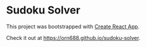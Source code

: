 # Sudoku Solver

This project was bootstrapped with [Create React App](https://github.com/facebookincubator/create-react-app).

Check it out at <https://orn688.github.io/sudoku-solver>.
